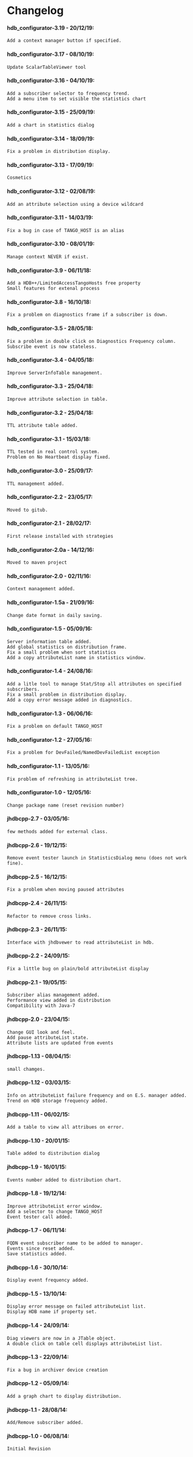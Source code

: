 # Changelog

#### hdb_configurator-3.19 - 20/12/19:
    Add a context manager button if specified.

#### hdb_configurator-3.17 - 08/10/19:
    Update ScalarTableViewer tool

#### hdb_configurator-3.16 - 04/10/19:
    Add a subscriber selector to frequency trend.
    Add a menu item to set visible the statistics chart

#### hdb_configurator-3.15 - 25/09/19:
    Add a chart in statistics dialog

#### hdb_configurator-3.14 - 18/09/19:
    Fix a problem in distribution display.

#### hdb_configurator-3.13 - 17/09/19:
    Cosmetics

#### hdb_configurator-3.12 - 02/08/19:
    Add an attribute selection using a device wildcard

#### hdb_configurator-3.11 - 14/03/19:
    Fix a bug in case of TANGO_HOST is an alias

#### hdb_configurator-3.10 - 08/01/19:
    Manage context NEVER if exist.

#### hdb_configurator-3.9 - 06/11/18:
    Add a HDB++/LimitedAccessTangoHosts free property
    Small features for extenal process

#### hdb_configurator-3.8 - 16/10/18:
    Fix a problem on diagnostics frame if a subscriber is down.

#### hdb_configurator-3.5 - 28/05/18:
    Fix a problem in double click on Diagnostics Frequency column.
    Subscribe event is now stateless.

#### hdb_configurator-3.4 - 04/05/18:
    Improve ServerInfoTable management.

#### hdb_configurator-3.3 - 25/04/18:
    Improve attribute selection in table.

#### hdb_configurator-3.2 - 25/04/18:
    TTL attribute table added.

#### hdb_configurator-3.1 - 15/03/18:
    TTL tested in real control system.
    Problem on No Heartbeat display fixed.

#### hdb_configurator-3.0 - 25/09/17:
    TTL management added.

#### hdb_configurator-2.2 - 23/05/17:
    Moved to gitub.

#### hdb_configurator-2.1 - 28/02/17:
    First release installed with strategies

#### hdb_configurator-2.0a - 14/12/16:
    Moved to maven project

#### hdb_configurator-2.0 - 02/11/16:
    Context management added.

#### hdb_configurator-1.5a - 21/09/16:
    Change date format in daily saving.

#### hdb_configurator-1.5 - 05/09/16:
    Server information table added.
    Add global statistics on distribution frame.
    Fix a small problem when sort statistics
    Add a copy attributeList name in statistics window.

#### hdb_configurator-1.4 - 24/08/16:
    Add a litle tool to manage Stat/Stop all attributes on specified subscribers.
    Fix a small problem in distribution display.
    Add a copy error message added in diagnostics.

#### hdb_configurator-1.3 - 06/06/16:
    Fix a problem on default TANGO_HOST

#### hdb_configurator-1.2 - 27/05/16:
    Fix a problem for DevFailed/NamedDevFailedList exception

#### hdb_configurator-1.1 - 13/05/16:
    Fix problem of refreshing in attributeList tree.

#### hdb_configurator-1.0 - 12/05/16:
    Change package name (reset revision number)

#### jhdbcpp-2.7 - 03/05/16:
    few methods added for external class.

#### jhdbcpp-2.6 - 19/12/15:
    Remove event tester launch in StatisticsDialog menu (does not work fine).

#### jhdbcpp-2.5 - 16/12/15:
    Fix a problem when moving paused attributes

#### jhdbcpp-2.4 - 26/11/15:
    Refactor to remove cross links.

#### jhdbcpp-2.3 - 26/11/15:
    Interface with jhdbvewer to read attributeList in hdb.

#### jhdbcpp-2.2 - 24/09/15:
    Fix a little bug on plain/bold attributeList display

#### jhdbcpp-2.1 - 19/05/15:
    Subscriber alias management added.
    Performance view added in distribution
    Compatibility with Java-7

#### jhdbcpp-2.0 - 23/04/15:
    Change GUI look and feel.
    Add pause attributeList state.
    Attribute lists are updated from events

#### jhdbcpp-1.13 - 08/04/15:
    small chamges.

#### jhdbcpp-1.12 - 03/03/15:
    Info on attributeList failure frequency and on E.S. manager added.
    Trend on HDB storage frequency added.

#### jhdbcpp-1.11 - 06/02/15:
    Add a table to view all attribues on error.

#### jhdbcpp-1.10 - 20/01/15:
    Table added to distribution dialog

#### jhdbcpp-1.9 - 16/01/15:
    Events number added to distribution chart.

#### jhdbcpp-1.8 - 19/12/14:
    Improve attributeList error window.
    Add a selector to change TANGO_HOST
    Event tester call added.

#### jhdbcpp-1.7 - 06/11/14:
    FQDN event subscriber name to be added to manager.
    Events since reset added.
    Save statistics added.

#### jhdbcpp-1.6 - 30/10/14:
    Display event frequency added.

#### jhdbcpp-1.5 - 13/10/14:
    Display error message on failed attributeList list.
    Display HDB name if property set.

#### jhdbcpp-1.4 - 24/09/14:
    Diag viewers are now in a JTable object.
    A double click on table cell displays attributeList list.

#### jhdbcpp-1.3 - 22/09/14:
    Fix a bug in archiver device creation

#### jhdbcpp-1.2 - 05/09/14:
    Add a graph chart to display distribution.

#### jhdbcpp-1.1 - 28/08/14:
    Add/Remove subscriber added.

#### jhdbcpp-1.0 - 06/08/14:
    Initial Revision
